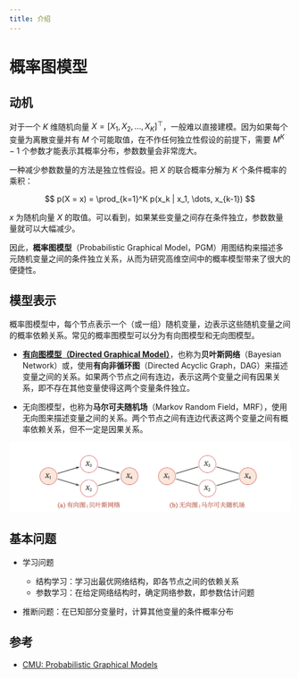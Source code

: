 ```yaml
---
title: 介绍
---
```


# 概率图模型

## 动机

对于一个 $K$ 维随机向量 $X = [X_1, X_2, \dots, X_K]^{\top}$，一般难以直接建模。因为如果每个变量为离散变量并有 $M$ 个可能取值，在不作任何独立性假设的前提下，需要 $M^K -1$ 个参数才能表示其概率分布，参数数量会非常庞大。

一种减少参数数量的方法是独立性假设。把 $X$ 的联合概率分解为 $K$ 个条件概率的乘积：

$$
p(X = x) = \prod_{k=1}^K p(x_k | x_1, \dots, x_{k-1})
$$

$x$ 为随机向量 $X$ 的取值。可以看到，如果某些变量之间存在条件独立，参数数量量就可以大幅减少。

因此，**概率图模型**（Probabilistic Graphical Model，PGM）用图结构来描述多元随机变量之间的条件独立关系，从而为研究高维空间中的概率模型带来了很大的便捷性。


## 模型表示

概率图模型中，每个节点表示一个（或一组）随机变量，边表示这些随机变量之间的概率依赖关系。常见的概率图模型可以分为有向图模型和无向图模型。

- [**有向图模型（Directed Graphical Model）**](/ai/ml/pcg/bayesian-network/)，也称为**贝叶斯网络**（Bayesian Network）或，使用**有向非循环图**（Directed Acyclic Graph，DAG）来描述变量之间的关系。如果两个节点之间有连边，表示这两个变量之间有因果关系，即不存在其他变量使得这两个变量条件独立。

- 无向图模型，也称为**马尔可夫随机场**（Markov Random Field，MRF），使用无向图来描述变量之间的关系。两个节点之间有连边代表这两个变量之间有概率依赖关系，但不一定是因果关系。

![pcg](./img/pcg.png)


## 基本问题

- 学习问题
    - 结构学习：学习出最优网络结构，即各节点之间的依赖关系
    - 参数学习：在给定网络结构时，确定网络参数，即参数估计问题

- 推断问题：在已知部分变量时，计算其他变量的条件概率分布

## 参考

- [CMU: Probabilistic Graphical Models](http://www.cs.cmu.edu/~epxing/Class/10708-17/lecture.html)
